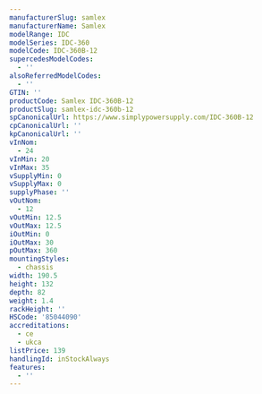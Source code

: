 ```yaml
---
manufacturerSlug: samlex
manufacturerName: Samlex
modelRange: IDC
modelSeries: IDC-360
modelCode: IDC-360B-12
supercedesModelCodes:
  - ''
alsoReferredModelCodes:
  - ''
GTIN: ''
productCode: Samlex IDC-360B-12
productSlug: samlex-idc-360b-12
spCanonicalUrl: https://www.simplypowersupply.com/IDC-360B-12
cpCanonicalUrl: ''
kpCanonicalUrl: ''
vInNom:
  - 24
vInMin: 20
vInMax: 35
vSupplyMin: 0
vSupplyMax: 0
supplyPhase: ''
vOutNom:
  - 12
vOutMin: 12.5
vOutMax: 12.5
iOutMin: 0
iOutMax: 30
pOutMax: 360
mountingStyles:
  - chassis
width: 190.5
height: 132
depth: 82
weight: 1.4
rackHeight: ''
HSCode: '85044090'
accreditations:
  - ce
  - ukca
listPrice: 139
handlingId: inStockAlways
features:
  - ''
---
```

